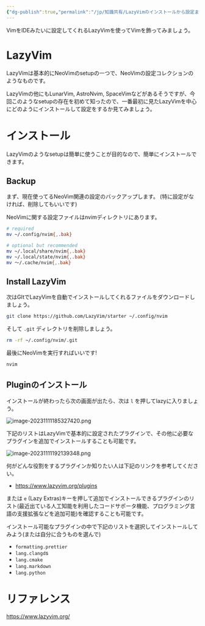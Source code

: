 ```yaml
---
{"dg-publish":true,"permalink":"/jp/知識共有/LazyVimのインストールから設定まで/","tags":["Tips/LazyVim"],"created":"2023-11-11"}
---
```





VimをIDEみたいに設定してくれるLazyVimを使ってVimを飾ってみましょう。

# LazyVim
LazyVimは基本的にNeoVimのsetupの一つで、NeoVimの設定コレクションのようなものです。

LazyVimの他にもLunarVim, AstroNvim, SpaceVimなどがあるそうですが、今回このようなsetupの存在を初めて知ったので、一番最初に見たLazyVimを中心にどのようにインストールして設定をするか見てみましょう。

# インストール
LazyVimのようなsetupは簡単に使うことが目的なので、簡単にインストールできます。
## Backup
まず、現在使ってるNeoVim関連の設定のバックアップします。 (特に設定がなければ、削除してもいいです)

NeoVimに関する設定ファイルはnvimディレクトリにあります。
```bash
# required
mv ~/.config/nvim{,.bak}

# optional but recommended
mv ~/.local/share/nvim{,.bak} 
mv ~/.local/state/nvim{,.bak} 
mv ～/.cache/nvim{,.bak}
```

## Install LazyVim

次はGItでLazyVimを自動でインストールしてくれるファイルをダウンロードしましょう。

``` bash
git clone https://github.com/LazyVim/starter ~/.config/nvim
```
そして `.git` ディレクトリを削除しましょう。

```bash
rm -rf ~/.config/nvim/.git
```
最後にNeoVimを実行すればいいです!

```bash
nvim
```

## Pluginのインストール
インストールが終わったら次の画面が出たら、次は `l` を押してlazyに入りましょう。

![image-20231111185327420.png](/img/user/kr/%EC%A7%80%EC%8B%9D%EB%82%98%EB%88%94/assets/LazyVim%20%EC%84%A4%EC%B9%98%20%EB%B0%8F%20%EC%84%A4%EC%A0%95%ED%95%98%EA%B8%B0/image-20231111185327420.png)

下記のリストはLazyVimで基本的に設定されたプラグインで、その他に必要なプラグインを追加でインストールすることも可能です。

![image-20231111192139348.png](/img/user/kr/%EC%A7%80%EC%8B%9D%EB%82%98%EB%88%94/assets/LazyVim%20%EC%84%A4%EC%B9%98%20%EB%B0%8F%20%EC%84%A4%EC%A0%95%ED%95%98%EA%B8%B0/image-20231111192139348.png)

何がどんな役割をするプラグインか知りたい人は下記のリンクを参考してください。

- https://www.lazyvim.org/plugins

または `e` (Lazy Extras)キーを押して追加でインストールできるプラグインのリスト(最近出ている人工知能を利用したコードサポータ機能、プログラミング言語の支援拡張などを追加可能)を確認することも可能です。

インストール可能なプラグインの中で下記のリストを選択してインストールしてみよう(または自分に合うものを選んで)

- `formatting.prettier`
- `lang.clangd`s
- `lang.cmake`
- `lang.markdown`
- `lang.python`
# リファレンス
https://www.lazyvim.org/
